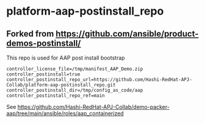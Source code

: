 # platform-aap-postinstall_repo

## Forked from https://github.com/ansible/product-demos-postinstall/

This repo is used for AAP post install bootstrap

```
controller_license_file=/tmp/manifest_AAP_Demo.zip
controller_postinstall=true
controller_postinstall_repo_url=https://github.com/Hashi-RedHat-APJ-Collab/platform-aap-postinstall_repo.git
controller_postinstall_dir=/tmp/config_as_code/aap
controller_postinstall_repo_ref=main
```

See https://github.com/Hashi-RedHat-APJ-Collab/demo-packer-aap/tree/main/ansible/roles/aap_containerized
